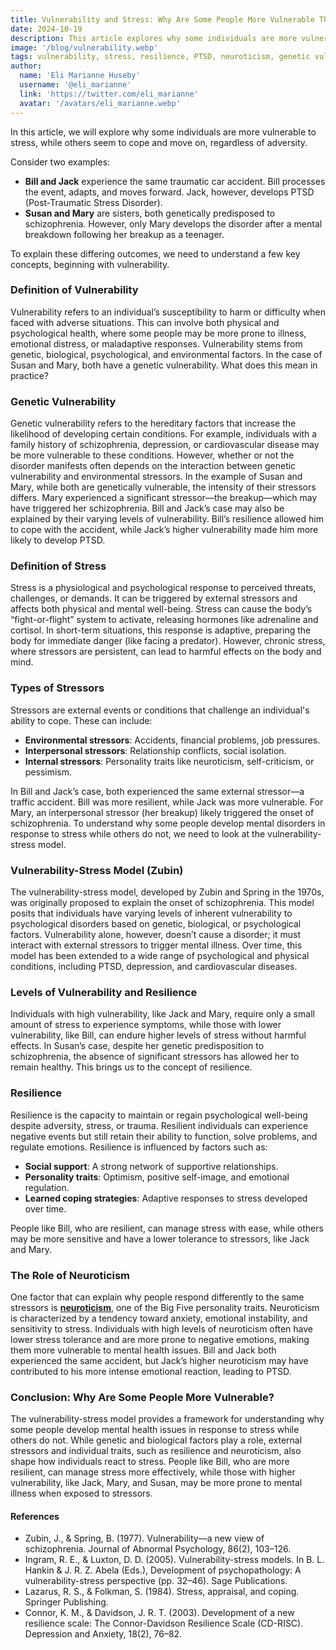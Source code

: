 ```yaml
---
title: Vulnerability and Stress: Why Are Some People More Vulnerable Than Others?
date: 2024-10-19
description: This article explores why some individuals are more vulnerable to stress and mental health issues than others, using the vulnerability-stress model to explain the role of genetic, environmental, and psychological factors.
image: '/blog/vulnerability.webp'
tags: vulnerability, stress, resilience, PTSD, neuroticism, genetic vulnerability, environmental stressors, psychological health, vulnerability-stress model, schizophrenia, mental health, coping strategies, stress tolerance, trauma, mental illness
author:
  name: 'Eli Marianne Huseby'
  username: '@eli_marianne'
  link: 'https://twitter.com/eli_marianne'
  avatar: '/avatars/eli_marianne.webp'
---
```


In this article, we will explore why some individuals are more vulnerable to stress, while others seem to cope and move on, regardless of adversity.

Consider two examples:

- **Bill and Jack** experience the same traumatic car accident. Bill processes the event, adapts, and moves forward. Jack, however, develops PTSD (Post-Traumatic Stress Disorder).
- **Susan and Mary** are sisters, both genetically predisposed to schizophrenia. However, only Mary develops the disorder after a mental breakdown following her breakup as a teenager.

To explain these differing outcomes, we need to understand a few key concepts, beginning with vulnerability.

### Definition of Vulnerability

Vulnerability refers to an individual’s susceptibility to harm or difficulty when faced with adverse situations. This can involve both physical and psychological health, where some people may be more prone to illness, emotional distress, or maladaptive responses. Vulnerability stems from genetic, biological, psychological, and environmental factors.
In the case of Susan and Mary, both have a genetic vulnerability. What does this mean in practice?

### Genetic Vulnerability

Genetic vulnerability refers to the hereditary factors that increase the likelihood of developing certain conditions. For example, individuals with a family history of schizophrenia, depression, or cardiovascular disease may be more vulnerable to these conditions. However, whether or not the disorder manifests often depends on the interaction between genetic vulnerability and environmental stressors.
In the example of Susan and Mary, while both are genetically vulnerable, the intensity of their stressors differs. Mary experienced a significant stressor—the breakup—which may have triggered her schizophrenia.
Bill and Jack’s case may also be explained by their varying levels of vulnerability. Bill’s resilience allowed him to cope with the accident, while Jack’s higher vulnerability made him more likely to develop PTSD.

### Definition of Stress

Stress is a physiological and psychological response to perceived threats, challenges, or demands. It can be triggered by external stressors and affects both physical and mental well-being. Stress can cause the body’s “fight-or-flight” system to activate, releasing hormones like adrenaline and cortisol. In short-term situations, this response is adaptive, preparing the body for immediate danger (like facing a predator). However, chronic stress, where stressors are persistent, can lead to harmful effects on the body and mind.

### Types of Stressors

Stressors are external events or conditions that challenge an individual's ability to cope. These can include:

- **Environmental stressors**: Accidents, financial problems, job pressures.
- **Interpersonal stressors**: Relationship conflicts, social isolation.
- **Internal stressors**: Personality traits like neuroticism, self-criticism, or pessimism.

In Bill and Jack’s case, both experienced the same external stressor—a traffic accident. Bill was more resilient, while Jack was more vulnerable. For Mary, an interpersonal stressor (her breakup) likely triggered the onset of schizophrenia.
To understand why some people develop mental disorders in response to stress while others do not, we need to look at the vulnerability-stress model.

### Vulnerability-Stress Model (Zubin)

The vulnerability-stress model, developed by Zubin and Spring in the 1970s, was originally proposed to explain the onset of schizophrenia. This model posits that individuals have varying levels of inherent vulnerability to psychological disorders based on genetic, biological, or psychological factors. Vulnerability alone, however, doesn’t cause a disorder; it must interact with external stressors to trigger mental illness.
Over time, this model has been extended to a wide range of psychological and physical conditions, including PTSD, depression, and cardiovascular diseases.

### Levels of Vulnerability and Resilience

Individuals with high vulnerability, like Jack and Mary, require only a small amount of stress to experience symptoms, while those with lower vulnerability, like Bill, can endure higher levels of stress without harmful effects. In Susan’s case, despite her genetic predisposition to schizophrenia, the absence of significant stressors has allowed her to remain healthy.
This brings us to the concept of resilience.

### Resilience

Resilience is the capacity to maintain or regain psychological well-being despite adversity, stress, or trauma. Resilient individuals can experience negative events but still retain their ability to function, solve problems, and regulate emotions. Resilience is influenced by factors such as:

- **Social support**: A strong network of supportive relationships.
- **Personality traits**: Optimism, positive self-image, and emotional regulation.
- **Learned coping strategies**: Adaptive responses to stress developed over time.

People like Bill, who are resilient, can manage stress with ease, while others may be more sensitive and have a lower tolerance to stressors, like Jack and Mary.

### The Role of Neuroticism
One factor that can explain why people respond differently to the same stressors is [**neuroticism**](/articles/neuroticism), one of the Big Five personality traits. Neuroticism is characterized by a tendency toward anxiety, emotional instability, and sensitivity to stress. Individuals with high levels of neuroticism often have lower stress tolerance and are more prone to negative emotions, making them more vulnerable to mental health issues.
Bill and Jack both experienced the same accident, but Jack’s higher neuroticism may have contributed to his more intense emotional reaction, leading to PTSD.

### Conclusion: Why Are Some People More Vulnerable?

The vulnerability-stress model provides a framework for understanding why some people develop mental health issues in response to stress while others do not. While genetic and biological factors play a role, external stressors and individual traits, such as resilience and neuroticism, also shape how individuals react to stress. People like Bill, who are more resilient, can manage stress more effectively, while those with higher vulnerability, like Jack, Mary, and Susan, may be more prone to mental illness when exposed to stressors.

#### **References**

- Zubin, J., & Spring, B. (1977). Vulnerability—a new view of schizophrenia. Journal of Abnormal Psychology, 86(2), 103–126.
- Ingram, R. E., & Luxton, D. D. (2005). Vulnerability-stress models. In B. L. Hankin & J. R. Z. Abela (Eds.), Development of psychopathology: A vulnerability-stress perspective (pp. 32–46). Sage Publications.
- Lazarus, R. S., & Folkman, S. (1984). Stress, appraisal, and coping. Springer Publishing.
- Connor, K. M., & Davidson, J. R. T. (2003). Development of a new resilience scale: The Connor-Davidson Resilience Scale (CD-RISC). Depression and Anxiety, 18(2), 76–82.

